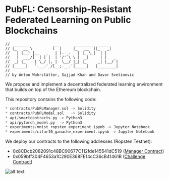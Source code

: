 # PubFL: Censorship-Resistant Federated Learning on Public Blockchains

```
//  _______           __       ________  _____     
// |_   __ \         [  |     |_   __  ||_   _|    
//   | |__) |__   _   | |.--.   | |_ \_|  | |      
//   |  ___/[  | | |  | '/'`\ \ |  _|     | |   _  
//  _| |_    | \_/ |, |  \__/ |_| |_     _| |__/ | 
// |_____|   '.__.'_/[__;.__.'|_____|   |________| 
// 
// by Anton Wahrstätter, Sajjad Khan and Davor Svetinovic
```


We propose and implement a decentralized federated learning environment that builds on top of the Ethereum blockchain.

This repository contains the following code:
```c++
* contracts/PubFLManager.sol -> Solidity
* contracts/PubFLModel.sol   -> Solidity
* api/smartcontracts.py -> Python3
* api/pytorch_model.py  -> Python3
* experiments/mnist_ropsten_experiment.ipynb -> Jupyter Notebook
* experiments/cifar10_ganache_experiment.ipynb -> Jupyter Notebook
```

We deploy our contracts to the following addresses (Ropsten Testnet):
* 0x8CDcb2082091c48BC90677C112fde145541dC519 ([Manager Contract](https://ropsten.etherscan.io/address/0x8CDcb2082091c48BC90677C112fde145541dC519#code))
* 0x059bff304F4653a1C290E368FE14cC36cB41461B ([Challenge Contract](https://ropsten.etherscan.io/address/0x059bff304f4653a1c290e368fe14cc36cb41461b))


![alt text](./charts/experiment.png)
